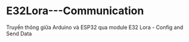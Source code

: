 # E32Lora---Communication
Truyền thông giữa Arduino và ESP32 qua module E32 Lora - Config and Send Data
